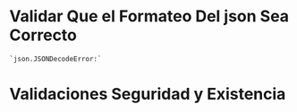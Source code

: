 # Validar Que el Formateo Del json Sea Correcto
    `json.JSONDecodeError:`
# Validaciones Seguridad y Existencia